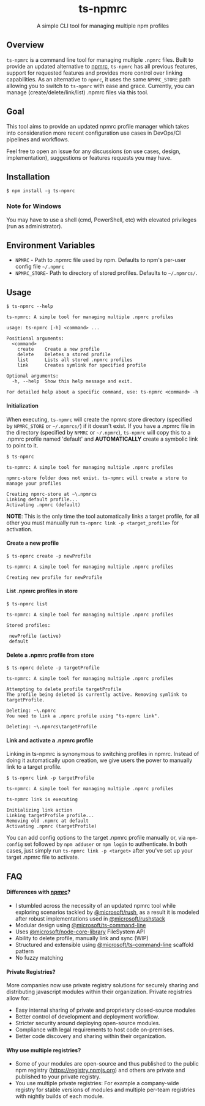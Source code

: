 <h1 align="center">ts-npmrc</h1>
<p align="center">A simple CLI tool for managing multiple npm profiles</p>

## Overview

`ts-npmrc` is a command line tool for managing multiple `.npmrc` files. Built to provide an updated alternative to [npmrc](https://www.npmjs.com/package/npmrc), `ts-npmrc` has all previous features, support for requested features and provides more control over linking capabilities. As an alternative to `npmrc`, it uses the same `NPMRC_STORE` path allowing you to switch to `ts-npmrc` with ease and grace. Currently, you can manage (create/delete/link/list) .npmrc files via this tool.

## Goal

This tool aims to provide an updated npmrc profile manager which takes into consideration more recent configuration use cases in DevOps/CI pipelines and workflows.

Feel free to open an issue for any discussions (on use cases, design, implementation), suggestions or features requests you may have.

## Installation

```
$ npm install -g ts-npmrc
```

### Note for Windows

You may have to use a shell (cmd, PowerShell, etc) with elevated privileges (run as administrator).

## Environment Variables

- `NPMRC` - Path to .npmrc file used by npm. Defaults to npm's per-user config file `~/.npmrc`
- `NPMRC_STORE`- Path to directory of stored profiles. Defaults to `~/.npmrcs/`.

## Usage

```
$ ts-npmrc --help

ts-npmrc: A simple tool for managing multiple .npmrc profiles

usage: ts-npmrc [-h] <command> ...

Positional arguments:
  <command>
    create    Create a new profile
    delete    Deletes a stored profile
    list      Lists all stored .npmrc profiles
    link      Creates symlink for specified profile

Optional arguments:
  -h, --help  Show this help message and exit.

For detailed help about a specific command, use: ts-npmrc <command> -h

```

#### Initialization

When executing, `ts-npmrc` will create the npmrc store directory (specified by `NPMRC_STORE` or `~/.npmrcs/`)  if it doesn't exist. If you have a .npmrc file in the directory (specified by `NPMRC` or `~/.npmrc`), `ts-npmrc` will copy this to a .npmrc profile named 'default' and **AUTOMATICALLY** create a symbolic link to point to it. 

```
$ ts-npmrc

ts-npmrc: A simple tool for managing multiple .npmrc profiles

npmrc-store folder does not exist. ts-npmrc will create a store to manage your profiles

Creating npmrc-store at ~\.npmrcs
Linking default profile...
Activating .npmrc (default)

```

**NOTE**: This is the only time the tool automatically links a target profile, for all other you must manually run `ts-npmrc link -p <target_profile>` for activation. 

#### Create a new profile 
```
$ ts-npmrc create -p newProfile

ts-npmrc: A simple tool for managing multiple .npmrc profiles

Creating new profile for newProfile

```

#### List .npmrc profiles in store
```
$ ts-npmrc list 

ts-npmrc: A simple tool for managing multiple .npmrc profiles

Stored profiles:

 newProfile (active)
 default

```

#### Delete a .npmrc profile from store

```
$ ts-npmrc delete -p targetProfile

ts-npmrc: A simple tool for managing multiple .npmrc profiles

Attempting to delete profile targetProfile
The profile being deleted is currently active. Removing symlink to targetProfile.

Deleting: ~\.npmrc
You need to link a .npmrc profile using "ts-npmrc link".

Deleting: ~\.npmrcs\targetProfile

```

#### Link and activate a .npmrc profile
Linking in ts-npmrc is synonymous to switching profiles in npmrc. Instead of doing it automatically upon creation, we give users the power to manually link to a target profile.

```
$ ts-npmrc link -p targetProfile

ts-npmrc: A simple tool for managing multiple .npmrc profiles

ts-npmrc link is executing

Initializing link action
Linking targetProfile profile...
Removing old .npmrc at default
Activating .npmrc (targetProfile)

```

You can add config options to the target .npmrc profile manually or, via `npm-config` set followed by `npm adduser` or `npm login` to authenticate. In both cases, just simply run `ts-npmrc link -p <target>` after you've set up your target .npmrc file to activate. 


## FAQ

#### Differences with [npmrc](https://www.npmjs.com/package/npmrc)?

- I stumbled across the necessity of an updated npmrc tool while exploring scenarios tackled by [@microsoft/rush](https://www.npmjs.com/package/@microsoft/rush), as a result it is modeled after robust implementations used in [@microsoft/rushstack](https://github.com/microsoft/rushstack)
- Modular design using [@microsoft/ts-command-line ](https://www.npmjs.com/package/@microsoft/ts-command-line)
- Uses [@microsoft/node-core-library](https://www.npmjs.com/package/@microsoft/node-core-library) FileSystem API
- Ability to delete profile, manually link and sync (WIP)
- Structured and extensible using [@microsoft/ts-command-line](https://github.com/microsoft/rushstack/tree/master/libraries/ts-command-line#scaffold-model) scaffold pattern 
- No fuzzy matching

#### Private Registries?

More companies now use private registry solutions for securely sharing and distributing javascript modules within their organization. Private registries allow for: 

- Easy internal sharing of private and proprietary closed-source modules
- Better control of development and deployment workflow.
- Stricter security around deploying open-source modules.
- Compliance with legal requirements to host code on-premises.
- Better code discovery and sharing within their organization.

#### Why use multiple registries?

- Some of your modules are open-source and thus published to the public npm registry (https://registry.npmjs.org) and others are private and published to your private registry.
- You use multiple private registries: For example a company-wide registry for stable versions of modules and multiple per-team registries with nightly builds of each module.


